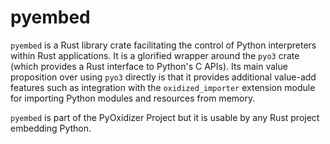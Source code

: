 # pyembed

`pyembed` is a Rust library crate facilitating the control of Python
interpreters within Rust applications. It is a glorified wrapper around
the `pyo3` crate (which provides a Rust interface to Python's C APIs).
Its main value proposition over using `pyo3` directly is that it provides
additional value-add features such as integration with the
`oxidized_importer` extension module for importing Python modules and
resources from memory.

`pyembed` is part of the PyOxidizer Project but it is usable by any
Rust project embedding Python.
